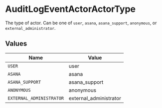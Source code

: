 # AuditLogEventActorActorType

The type of actor.
Can be one of `user`, `asana`, `asana_support`, `anonymous`, or `external_administrator`.


## Values

| Name                     | Value                    |
| ------------------------ | ------------------------ |
| `USER`                   | user                     |
| `ASANA`                  | asana                    |
| `ASANA_SUPPORT`          | asana_support            |
| `ANONYMOUS`              | anonymous                |
| `EXTERNAL_ADMINISTRATOR` | external_administrator   |